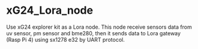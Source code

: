 # xG24_Lora_node
Use xG24 explorer kit as a Lora node. This node receive sensors data from uv sensor, pm sensor and bme280, 
then it sends data to Lora gateway (Rasp Pi 4) using sx1278 e32 by UART protocol.
